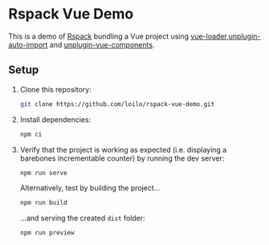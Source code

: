 # Rspack Vue Demo

This is a demo of [Rspack](https://rspack.dev) bundling a Vue project using [vue-loader](https://vue-loader.vuejs.org/),[unplugin-auto-import](https://www.npmjs.com/package/unplugin-auto-import) and [unplugin-vue-components](https://www.npmjs.com/package/unplugin-vue-components).

## Setup

1. Clone this repository:

   ```sh
   git clone https://github.com/loilo/rspack-vue-demo.git
   ```

2. Install dependencies:

   ```sh
   npm ci
   ```

3. Verify that the project is working as expected (i.e. displaying a barebones incrementable counter) by running the dev server:

   ```sh
   npm run serve
   ```

   Alternatively, test by building the project...

   ```sh
   npm run build
   ```

   ...and serving the created `dist` folder:

   ```sh
   npm run preview
   ```
